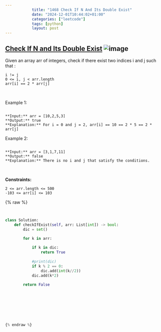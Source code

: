 ```yaml
---
            title: "1468 Check If N And Its Double Exist"
            date: "2024-12-01T10:44:02+01:00"
            categories: ["leetcode"]
            tags: [python]
            layout: post
---
```

            
## [Check If N and Its Double Exist](https://leetcode.com/problems/check-if-n-and-its-double-exist) ![image](https://img.shields.io/badge/Difficulty-Easy-brightgreen)

Given an array arr of integers, check if there exist two indices i and j such that :

	i != j
	0 <= i, j < arr.length
	arr[i] == 2 * arr[j]

 

Example 1:

```

**Input:** arr = [10,2,5,3]
**Output:** true
**Explanation:** For i = 0 and j = 2, arr[i] == 10 == 2 * 5 == 2 * arr[j]

```

Example 2:

```

**Input:** arr = [3,1,7,11]
**Output:** false
**Explanation:** There is no i and j that satisfy the conditions.

```

 

**Constraints:**

	2 <= arr.length <= 500
	-103 <= arr[i] <= 103

{% raw %}


```python


class Solution:
    def checkIfExist(self, arr: List[int]) -> bool:
        dic = set()

        for k in arr:
            
            if k in dic:
                return True
            
            #print(dic)
            if k % 2 == 0: 
                dic.add(int(k//2))
            dic.add(k*2)
        
        return False



            

        


{% endraw %}

